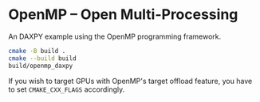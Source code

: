 # OpenMP – Open Multi-Processing

An DAXPY example using the OpenMP programming framework.

```bash
cmake -B build .
cmake --build build
build/openmp_daxpy
```

If you wish to target GPUs with OpenMP's target offload feature, you have to set `CMAKE_CXX_FLAGS` accordingly. 